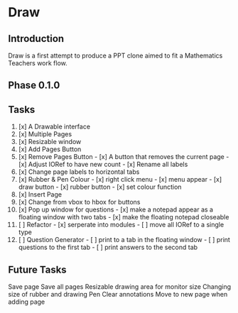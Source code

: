 # Draw
## Introduction
Draw is a first attempt to produce a PPT clone aimed to fit a Mathematics Teachers
work flow.

## Phase 0.1.0

## Tasks
1.  [x] A Drawable interface 
2.  [x] Multiple Pages 
3.  [x] Resizable window 
4.  [x] Add Pages Button
5.  [x] Remove Pages Button
        - [x] A button that removes the current page 
        - [x] Adjust IORef to have new count
        - [x] Rename all labels 
6.  [x] Change page labels to horizontal tabs
7.  [x] Rubber & Pen Colour
        - [x] right click menu 
            - [x] menu appear
            - [x] draw button 
            - [x] rubber button 
            - [x] set colour function
8.  [x] Insert Page
9.  [x] Change from vbox to hbox for buttons
10. [x] Pop up window for questions
        - [x] make a notepad appear as a floating window with two tabs
        - [x] make the floating notepad closeable
11. [ ] Refactor
        - [x] serperate into modules
        - [ ] move all IORef to a single type 
12. [ ] Question Generator
        - [ ] print to a tab in the floating window
        - [ ] print questions to the first tab 
        - [ ] print answers to the second tab

## Future Tasks 
Save page 
Save all pages
Resizable drawing area for monitor size 
Changing size of rubber and drawing Pen
Clear annotations
Move to new page when adding page
